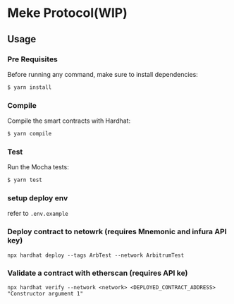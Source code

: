 # Meke Protocol(WIP)

## Usage

### Pre Requisites

Before running any command, make sure to install dependencies:

```sh
$ yarn install
```

### Compile

Compile the smart contracts with Hardhat:

```sh
$ yarn compile
```

### Test

Run the Mocha tests:

```sh
$ yarn test
```

### setup deploy env

refer to `.env.example`

### Deploy contract to netowrk (requires Mnemonic and infura API key)

```
npx hardhat deploy --tags ArbTest --network ArbitrumTest
```

### Validate a contract with etherscan (requires API ke)

```
npx hardhat verify --network <network> <DEPLOYED_CONTRACT_ADDRESS> "Constructor argument 1"
```